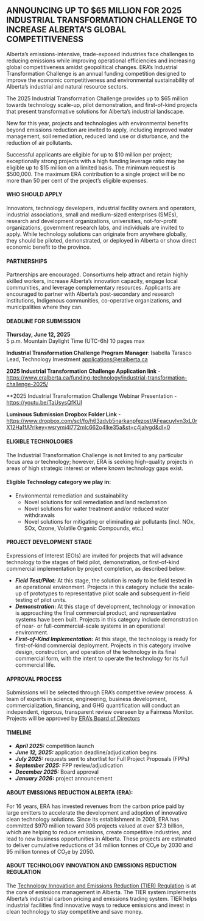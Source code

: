 
## ANNOUNCING UP TO $65 MILLION FOR 2025 INDUSTRIAL TRANSFORMATION CHALLENGE TO INCREASE ALBERTA’S GLOBAL COMPETITIVENESS
Alberta’s emissions-intensive, trade-exposed industries face challenges to reducing emissions while improving operational efficiencies and increasing global competitiveness amidst geopolitical changes. ERA’s Industrial Transformation Challenge is an annual funding competition designed to improve the economic competitiveness and environmental sustainability of Alberta’s industrial and natural resource sectors. 

The 2025 Industrial Transformation Challenge provides up to $65 million towards technology scale-up, pilot demonstration, and first-of-kind projects that present transformative solutions for Alberta’s industrial landscape.

New for this year, projects and technologies with environmental benefits beyond emissions reduction are invited to apply, including improved water management, soil remediation, reduced land use or disturbance, and the reduction of air pollutants.

Successful applicants are eligible for up to $10 million per project; exceptionally strong projects with a high funding leverage ratio may be eligible up to $15 million on a limited basis. The minimum request is $500,000. The maximum ERA contribution to a single project will be no more than 50 per cent of the project’s eligible expenses.
#### WHO SHOULD APPLY
Innovators, technology developers, industrial facility owners and operators, industrial associations, small and medium-sized enterprises (SMEs), research and development organizations, universities, not-for-profit organizations, government research labs, and individuals are invited to apply. While technology solutions can originate from anywhere globally, they should be piloted, demonstrated, or deployed in Alberta or show direct economic benefit to the province.
#### PARTNERSHIPS
Partnerships are encouraged. Consortiums help attract and retain highly skilled workers, increase Alberta’s innovation capacity, engage local communities, and leverage complementary resources. Applicants are encouraged to partner with Alberta’s post-secondary and research institutions, Indigenous communities, co-operative organizations, and municipalities where they can.
#### DEADLINE FOR SUBMISSION
**Thursday, June 12, 2025**  
5 p.m. Mountain Daylight Time (UTC-6h)
10 pages max

**Industrial Transformation Challenge Program Manager**:
Isabella Tarasco 
Lead, Technology Investment 
applications@eralberta.ca 

**2025 Industrial Transformation Challenge Application link** - https://www.eralberta.ca/funding-technology/industrial-transformation-challenge-2025/

**2025 Industrial Transformation Challenge Webinar Presentation - https://youtu.be/TaUsysQfKUI

**Luminous Submission Dropbox Folder Link** - https://www.dropbox.com/scl/fo/h63zdvb5narkanpfezost/AFeacuyIvn3xL0rX12Ha1fA?rlkey=wsrymi4l772mlc662o4lke35a&st=c4jalvgd&dl=0

#### ELIGIBLE TECHNOLOGIES
The Industrial Transformation Challenge is not limited to any particular focus area or technology; however, ERA is seeking high-quality projects in areas of high strategic interest or where known technology gaps exist.
#### Eligible Technology category we play in:

- Environmental remediation and sustainability
    - Novel solutions for soil remediation and land reclamation
    - Novel solutions for water treatment and/or reduced water withdrawals
    - Novel solutions for mitigating or eliminating air pollutants (incl. NOx, SOx, Ozone, Volatile Organic Compounds, etc.)

#### PROJECT DEVELOPMENT STAGE

Expressions of Interest (EOIs) are invited for projects that will advance technology to the stages of field pilot, demonstration, or first-of-kind commercial implementation by project completion, as described below:

- _**Field Test/Pilot:**_ At this stage, the solution is ready to be field tested in an operational environment. Projects in this category include the scale-up of prototypes to representative pilot scale and subsequent in-field testing of pilot units.
- **_Demonstration_:** At this stage of development, technology or innovation is approaching the final commercial product, and representative systems have been built. Projects in this category include demonstration of near- or full-commercial-scale systems in an operational environment.
- _**First-of-Kind Implementation:**_ At this stage, the technology is ready for first-of-kind commercial deployment. Projects in this category involve design, construction, and operation of the technology in its final commercial form, with the intent to operate the technology for its full commercial life.

#### APPROVAL PROCESS
Submissions will be selected through ERA’s competitive review process. A team of experts in science, engineering, business development, commercialization, financing, and GHG quantification will conduct an independent, rigorous, transparent review overseen by a Fairness Monitor. Projects will be approved by [ERA’s Board of Directors](https://www.eralberta.ca/about-era/the-board/)

#### TIMELINE
- _**April 2025:**_ competition launch
- _**June 12, 2025:**_ application deadline/adjudication begins
- _**July 2025:**_ requests sent to shortlist for Full Project Proposals (FPPs)
- _**September 2025:**_ FPP review/adjudication
- **_December 2025:_** Board approval
- _**January 2026:**_ project announcement

#### ABOUT EMISSIONS REDUCTION ALBERTA (ERA): 
For 16 years, ERA has invested revenues from the carbon price paid by large emitters to accelerate the development and adoption of innovative clean technology solutions. Since its establishment in 2009, ERA has committed $970 million toward 306 projects valued at over $7.3 billion, which are helping to reduce emissions, create competitive industries, and lead to new business opportunities in Alberta. These projects are estimated to deliver cumulative reductions of 34 million tonnes of CO₂e by 2030 and 95 million tonnes of CO₂e by 2050. 
#### ABOUT TECHNOLOGY INNOVATION AND EMISSIONS REDUCTION REGULATION
The [Technology Innovation and Emissions Reduction (TIER) Regulation](https://www.alberta.ca/technology-innovation-and-emissions-reduction-regulation) is at the core of emissions management in Alberta. The TIER system implements Alberta’s industrial carbon pricing and emissions trading system. TIER helps industrial facilities find innovative ways to reduce emissions and invest in clean technology to stay competitive and save money.